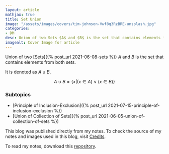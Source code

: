 ```yaml
---
layout: article
mathjax: true
title: Set Union
image: "/assets/images/covers/tim-johnson-Vwf8q3RzBRE-unsplash.jpg"
categories:
- DM
desc: Union of two Sets $A$ and $B$ is the set that contains elements from both sets. 
imagealt: Cover Image for article
---
```


Union of two [Sets]({% post_url 2021-06-08-sets %}) $A$ and $B$ is the set that contains elements from both sets.
























































































































































































































































































































































































































It is denoted as $A \cup B$.

























































































































































































































































































































































































































$$A \cup B = \{ x | (x \in A) \vee (x \in B)\}$$

























































































































































































































































































































































































































### Subtopics
- [Principle of Inclusion-Exclusion]({% post_url 2021-07-15-principle-of-inclusion-exclusion %})
- [Union of Collection of Sets]({% post_url 2021-06-05-union-of-collection-of-sets %})

This blog was published directly from my notes.
To check the source of my notes and images used in this blog, visit <a href="/credits.html" target="_blank">Credits</a>.

To read my notes, download this <a href="https://github.com/bovem/CS" target="blank">repository</a>.